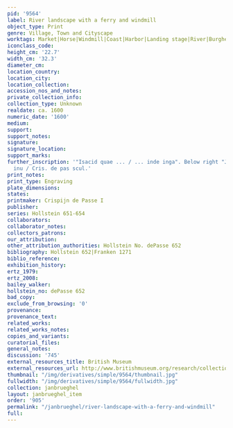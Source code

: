 ```yaml
---
pid: '9564'
label: River landscape with a ferry and windmill
object_type: Print
genre: Village, Town and Cityscape
worktags: Market|Horse|Windmill|Coast|Harbor|Landing stage|River|Burghers|Fishermen|Merchants|Sailors|Boat|Wagon
iconclass_code:
height_cm: '22.7'
width_cm: '32.3'
diameter_cm:
location_country:
location_city:
location_collection:
accession_nos_and_notes:
private_collection_info:
collection_type: Unknown
realdate: ca. 1600
numeric_date: '1600'
medium:
support:
support_notes:
signature:
signature_location:
support_marks:
further_inscription: '"Isacid quae ... / ... inde inga". Below right "Joan. Breu.
  inu / Cris. de pas scul.'
print_notes:
print_type: Engraving
plate_dimensions:
states:
printmaker: Crispijn de Passe I
publisher:
series: Hollstein 651-654
collaborators:
collaborator_notes:
collectors_patrons:
our_attribution:
other_attribution_authorities: Hollstein No. dePasse 652
bibliography: Hollstein 652|Franken 1271
biblio_reference:
exhibition_history:
ertz_1979:
ertz_2008:
bailey_walker:
hollstein_no: dePasse 652
bad_copy:
exclude_from_browsing: '0'
provenance:
provenance_text:
related_works:
related_works_notes:
copies_and_variants:
curatorial_files:
general_notes:
discussion: '745'
external_resources_title: British Museum
external_resources_url: http://www.britishmuseum.org/research/collection_online/collection_object_details.aspx
thumbnail: "/img/derivatives/simple/9564/thumbnail.jpg"
fullwidth: "/img/derivatives/simple/9564/fullwidth.jpg"
collection: janbrueghel
layout: janbrueghel_item
order: '905'
permalink: "/janbrueghel/river-landscape-with-a-ferry-and-windmill"
full:
---
```

